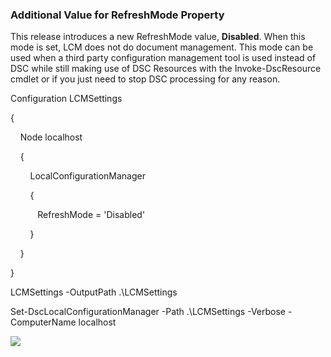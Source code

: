 ### Additional Value for RefreshMode Property

This release introduces a new RefreshMode value, **Disabled**. When this mode is set, LCM does not do document management. This mode can be used when a third party configuration management tool is used instead of DSC while still making use of DSC Resources with the Invoke-DscResource cmdlet or if you just need to stop DSC processing for any reason.

Configuration LCMSettings

{

    Node localhost

    {

        LocalConfigurationManager

        {

           RefreshMode = 'Disabled'

        }

    }

}

LCMSettings -OutputPath .\\LCMSettings

Set-DscLocalConfigurationManager -Path .\\LCMSettings -Verbose -ComputerName localhost

![](media/image5.png)
